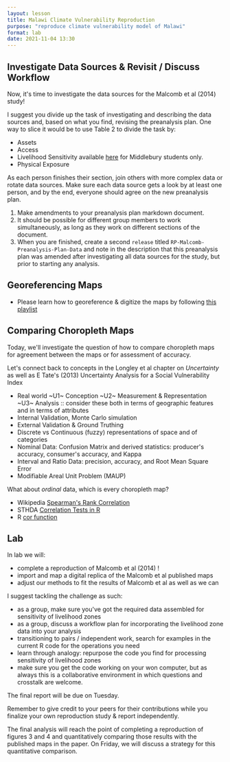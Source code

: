 ```yaml
---
layout: lesson
title: Malawi Climate Vulnerability Reproduction
purpose: "reproduce climate vulnerability model of Malawi"
format: lab
date: 2021-11-04 13:30
---
```


## Investigate Data Sources & Revisit / Discuss Workflow

Now, it's time to investigate the data sources for the Malcomb et al (2014) study!

I suggest you divide up the task of investigating and describing the data sources and, based on what you find, revising the preanalysis plan. One way to slice it would be to use Table 2 to divide the task by:

- Assets
- Access
- Livelihood Sensitivity available [here](https://drive.google.com/file/d/1RKVGitv4HxFuCylYps-gGkt6OK4oAjJa/view?usp=sharing) for Middlebury students only.
- Physical Exposure

As each person finishes their section, join others with more complex data or rotate data sources. Make sure each data source gets a look by at least one person, and by the end, everyone should agree on the new preanalysis plan.

1. Make amendments to your preanalysis plan markdown document.
1. It should be possible for different group members to work simultaneously, as long as they work on different sections of the document.
1. When you are finished, create a second `release` titled `RP-Malcomb-Preanalysis-Plan-Data` and note in the description that this preanalysis plan was amended after investigating all data sources for the study, but prior to starting any analysis.

## Georeferencing Maps

- Please learn how to georeference & digitize the maps by following [this playlist](https://midd.hosted.panopto.com/Panopto/Pages/Sessions/List.aspx?folderID=9e5891dc-42ab-405e-833b-ad0c0154f900)

## Comparing Choropleth Maps

Today, we'll investigate the question of how to compare choropleth maps for agreement between the maps or for assessment of accuracy.

Let's connect back to concepts in the Longley et al chapter on *Uncertainty* as well as E Tate's (2013) Uncertainty Analysis for a Social Vulnerability Index

- Real world ~U1~ Conception ~U2~ Measurement & Representation ~U3~ Analysis :: consider these both in terms of geographic features and in terms of attributes
- Internal Validation, Monte Carlo simulation
- External Validation & Ground Truthing
- Discrete vs Continuous (fuzzy) representations of space and of categories
- Nominal Data: Confusion Matrix and derived statistics: producer's accuracy, consumer's accuracy, and Kappa
- Interval and Ratio Data: precision, accuracy, and Root Mean Square Error
- Modifiable Areal Unit Problem (MAUP)

What about *ordinal* data, which is every choropleth map?

- Wikipedia [Spearman's Rank Correlation](https://en.wikipedia.org/wiki/Spearman%27s_rank_correlation_coefficient)
- STHDA [Correlation Tests in R](http://www.sthda.com/english/wiki/correlation-test-between-two-variables-in-r)
- R [cor function](https://www.rdocumentation.org/packages/stats/versions/3.6.2/topics/cor)

## Lab

In lab we will:
- complete a reproduction of Malcomb et al (2014) !
- import and map a digital replica of the Malcomb et al published maps
- adjust our methods to fit the results of Malcomb et al as well as we can

I suggest tackling the challenge as such:
- as a group, make sure you've got the required data assembled for sensitivity of livelihood zones
- as a group, discuss a workflow plan for incorporating the livelihood zone data into your analysis
- transitioning to pairs / independent work, search for examples in the current R code for the operations you need
- learn through analogy: repurpose the code you find for processing sensitivity of livelihood zones
- make sure you get the code working on your won computer, but as always this is a collaborative environment in which questions and crosstalk are welcome.

The final report will be due on Tuesday.

Remember to give credit to your peers for their contributions while you finalize your own reproduction study & report independently.

The final analysis will reach the point of completing a reproduction of figures 3 and 4 and quantitatively comparing those results with the published maps in the paper. On Friday, we will discuss a strategy for this quantitative comparison.
